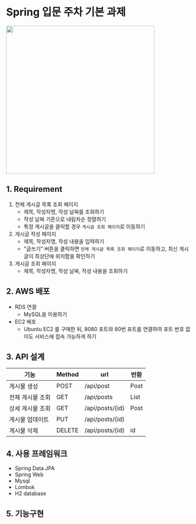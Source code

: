 # Spring 입문 주차 기본 과제   
<img src="https://user-images.githubusercontent.com/44867889/151365270-c9f8bcec-3aeb-4463-906f-36394a36da44.png" width="400" height="400">

## 1. Requirement
1. 전체 게시글 목록 조회 페이지
    - 제목, 작성자명, 작성 날짜를 조회하기
    - 작성 날짜 기준으로 내림차순 정렬하기
    - 특정 게시글을 클릭할 경우 `게시글 조회 페이지`로 이동하기
2. 게시글 작성 페이지
    - 제목, 작성자명, 작성 내용을 입력하기
    - "글쓰기" 버튼을 클릭하면 `전체 게시글 목록 조회 페이지`로 이동하고, 최신 게시글이 최상단에 위치함을 확인하기
3. 게시글 조회 페이지
    - 제목, 작성자명, 작성 날짜, 작성 내용을 조회하기
    
    
## 2. AWS 배포
* RDS 연결
    - MySQL을 이용하기
* EC2 배포
    - Ubuntu EC2 를 구매한 뒤, 8080 포트와 80번 포트를 연결하여 포트 번호 없이도 서비스에 접속 가능하게 하기

## 3. API 설계
|기능|Method|url|반환
|---|-----|---|-----|
|게시물 생성|POST|/api/post|Post|
|전체 게시물 조회|GET|/api/posts|List<Post>|
|상세 게시물 조회|GET|/api/posts/{id}|Post|
|게시물 업데이트|PUT|/api/posts/{id}||
|게시물 삭제|DELETE|/api/posts/{id}|id|  
    
## 4. 사용 프레임워크   
* Spring Data JPA
* Spring Web
* Mysql
* Lombok
* H2 database
  
## 5. 기능구현

 
